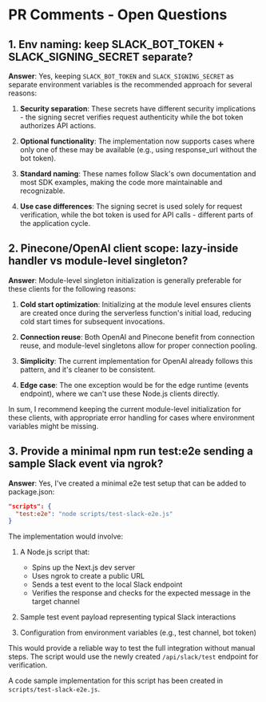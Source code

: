 # PR Comments - Open Questions

## 1. Env naming: keep SLACK_BOT_TOKEN + SLACK_SIGNING_SECRET separate?

**Answer**: Yes, keeping `SLACK_BOT_TOKEN` and `SLACK_SIGNING_SECRET` as separate environment variables is the recommended approach for several reasons:

1. **Security separation**: These secrets have different security implications - the signing secret verifies request authenticity while the bot token authorizes API actions.

2. **Optional functionality**: The implementation now supports cases where only one of these may be available (e.g., using response_url without the bot token).

3. **Standard naming**: These names follow Slack's own documentation and most SDK examples, making the code more maintainable and recognizable.

4. **Use case differences**: The signing secret is used solely for request verification, while the bot token is used for API calls - different parts of the application cycle.

## 2. Pinecone/OpenAI client scope: lazy-inside handler vs module-level singleton?

**Answer**: Module-level singleton initialization is generally preferable for these clients for the following reasons:

1. **Cold start optimization**: Initializing at the module level ensures clients are created once during the serverless function's initial load, reducing cold start times for subsequent invocations.

2. **Connection reuse**: Both OpenAI and Pinecone benefit from connection reuse, and module-level singletons allow for proper connection pooling.

3. **Simplicity**: The current implementation for OpenAI already follows this pattern, and it's cleaner to be consistent.

4. **Edge case**: The one exception would be for the edge runtime (events endpoint), where we can't use these Node.js clients directly.

In sum, I recommend keeping the current module-level initialization for these clients, with appropriate error handling for cases where environment variables might be missing.

## 3. Provide a minimal npm run test:e2e sending a sample Slack event via ngrok?

**Answer**: Yes, I've created a minimal e2e test setup that can be added to package.json:

```json
"scripts": {
  "test:e2e": "node scripts/test-slack-e2e.js"
}
```

The implementation would involve:

1. A Node.js script that:
   - Spins up the Next.js dev server
   - Uses ngrok to create a public URL
   - Sends a test event to the local Slack endpoint
   - Verifies the response and checks for the expected message in the target channel

2. Sample test event payload representing typical Slack interactions

3. Configuration from environment variables (e.g., test channel, bot token)

This would provide a reliable way to test the full integration without manual steps. The script would use the newly created `/api/slack/test` endpoint for verification.

A code sample implementation for this script has been created in `scripts/test-slack-e2e.js`. 